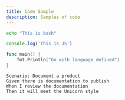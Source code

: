 ```yaml
---
title: Code Sample
description: Samples of code
---
```


```bash
echo "This is bash"
```

```javascript
console.log('This is JS')
```

```go
func main() {
    fmt.Println("Go with language defined")
}
```

```gherkin
Scenario: Document a product
Given there is documentation to publish
When I review the documentation
Then it will meet the Unicorn style
```
